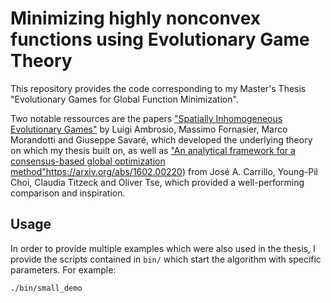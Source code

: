 # Minimizing highly nonconvex functions using Evolutionary Game Theory
This repository provides the code corresponding to my Master's Thesis "Evolutionary Games for Global Function Minimization".

Two notable ressources are the papers ["Spatially Inhomogeneous Evolutionary Games"](https://arxiv.org/abs/1805.04027) by Luigi Ambrosio, Massimo Fornasier, Marco Morandotti and Giuseppe Savaré, which developed the underlying theory on which my thesis built on, as well as ["An analytical framework for a consensus-based global optimization method"]()https://arxiv.org/abs/1602.00220) from José A. Carrillo, Young-Pil Choi, Claudia Titzeck and Oliver Tse, which provided a well-performing comparison and inspiration.

## Usage
In order to provide multiple examples which were also used in the thesis, I provide the scripts contained in `bin/` which start the algorithm with specific parameters.
For example:
```bash
./bin/small_demo
```

<!-- ## Testing
[pytest](https://docs.pytest.org/en/latest/) is a nice tool! Use it with:
```pytest```
I mostly use it here to verify that my vectorized functions are doing what they should do. Describing `J` entry-wise is way easier but does not meet our performance requirements, so that I also have a `J_vectorized` that uses only native numpy.
 -->